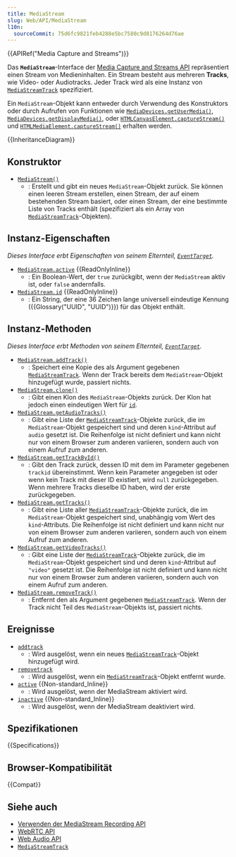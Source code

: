 ```yaml
---
title: MediaStream
slug: Web/API/MediaStream
l10n:
  sourceCommit: 75d6fc9821feb4288e5bc7580c9d8176264d76ae
---
```


{{APIRef("Media Capture and Streams")}}

Das **`MediaStream`**-Interface der [Media Capture and Streams API](/de/docs/Web/API/Media_Capture_and_Streams_API) repräsentiert einen Stream von Medieninhalten. Ein Stream besteht aus mehreren **Tracks**, wie Video- oder Audiotracks. Jeder Track wird als eine Instanz von [`MediaStreamTrack`](/de/docs/Web/API/MediaStreamTrack) spezifiziert.

Ein `MediaStream`-Objekt kann entweder durch Verwendung des Konstruktors oder durch Aufrufen von Funktionen wie [`MediaDevices.getUserMedia()`](/de/docs/Web/API/MediaDevices/getUserMedia), [`MediaDevices.getDisplayMedia()`](/de/docs/Web/API/MediaDevices/getDisplayMedia), oder [`HTMLCanvasElement.captureStream()`](/de/docs/Web/API/HTMLCanvasElement/captureStream) und [`HTMLMediaElement.captureStream()`](/de/docs/Web/API/HTMLMediaElement/captureStream) erhalten werden.

{{InheritanceDiagram}}

## Konstruktor

- [`MediaStream()`](/de/docs/Web/API/MediaStream/MediaStream)
  - : Erstellt und gibt ein neues `MediaStream`-Objekt zurück. Sie können einen leeren Stream erstellen, einen Stream, der auf einem bestehenden Stream basiert, oder einen Stream, der eine bestimmte Liste von Tracks enthält (spezifiziert als ein Array von [`MediaStreamTrack`](/de/docs/Web/API/MediaStreamTrack)-Objekten).

## Instanz-Eigenschaften

_Dieses Interface erbt Eigenschaften von seinem Elternteil, [`EventTarget`](/de/docs/Web/API/EventTarget)._

- [`MediaStream.active`](/de/docs/Web/API/MediaStream/active) {{ReadOnlyInline}}
  - : Ein Boolean-Wert, der `true` zurückgibt, wenn der `MediaStream` aktiv ist, oder `false` andernfalls.
- [`MediaStream.id`](/de/docs/Web/API/MediaStream/id) {{ReadOnlyInline}}
  - : Ein String, der eine 36 Zeichen lange universell eindeutige Kennung ({{Glossary("UUID", "UUID")}}) für das Objekt enthält.

## Instanz-Methoden

_Dieses Interface erbt Methoden von seinem Elternteil, [`EventTarget`](/de/docs/Web/API/EventTarget)._

- [`MediaStream.addTrack()`](/de/docs/Web/API/MediaStream/addTrack)
  - : Speichert eine Kopie des als Argument gegebenen [`MediaStreamTrack`](/de/docs/Web/API/MediaStreamTrack). Wenn der Track bereits dem `MediaStream`-Objekt hinzugefügt wurde, passiert nichts.
- [`MediaStream.clone()`](/de/docs/Web/API/MediaStream/clone)
  - : Gibt einen Klon des `MediaStream`-Objekts zurück. Der Klon hat jedoch einen eindeutigen Wert für [`id`](/de/docs/Web/API/MediaStream/id).
- [`MediaStream.getAudioTracks()`](/de/docs/Web/API/MediaStream/getAudioTracks)
  - : Gibt eine Liste der [`MediaStreamTrack`](/de/docs/Web/API/MediaStreamTrack)-Objekte zurück, die im `MediaStream`-Objekt gespeichert sind und deren `kind`-Attribut auf `audio` gesetzt ist. Die Reihenfolge ist nicht definiert und kann nicht nur von einem Browser zum anderen variieren, sondern auch von einem Aufruf zum anderen.
- [`MediaStream.getTrackById()`](/de/docs/Web/API/MediaStream/getTrackById)
  - : Gibt den Track zurück, dessen ID mit dem im Parameter gegebenen `trackid` übereinstimmt. Wenn kein Parameter angegeben ist oder wenn kein Track mit dieser ID existiert, wird `null` zurückgegeben. Wenn mehrere Tracks dieselbe ID haben, wird der erste zurückgegeben.
- [`MediaStream.getTracks()`](/de/docs/Web/API/MediaStream/getTracks)
  - : Gibt eine Liste aller [`MediaStreamTrack`](/de/docs/Web/API/MediaStreamTrack)-Objekte zurück, die im `MediaStream`-Objekt gespeichert sind, unabhängig vom Wert des `kind`-Attributs. Die Reihenfolge ist nicht definiert und kann nicht nur von einem Browser zum anderen variieren, sondern auch von einem Aufruf zum anderen.
- [`MediaStream.getVideoTracks()`](/de/docs/Web/API/MediaStream/getVideoTracks)
  - : Gibt eine Liste der [`MediaStreamTrack`](/de/docs/Web/API/MediaStreamTrack)-Objekte zurück, die im `MediaStream`-Objekt gespeichert sind und deren `kind`-Attribut auf `"video"` gesetzt ist. Die Reihenfolge ist nicht definiert und kann nicht nur von einem Browser zum anderen variieren, sondern auch von einem Aufruf zum anderen.
- [`MediaStream.removeTrack()`](/de/docs/Web/API/MediaStream/removeTrack)
  - : Entfernt den als Argument gegebenen [`MediaStreamTrack`](/de/docs/Web/API/MediaStreamTrack). Wenn der Track nicht Teil des `MediaStream`-Objekts ist, passiert nichts.

## Ereignisse

- [`addtrack`](/de/docs/Web/API/MediaStream/addtrack_event)
  - : Wird ausgelöst, wenn ein neues [`MediaStreamTrack`](/de/docs/Web/API/MediaStreamTrack)-Objekt hinzugefügt wird.
- [`removetrack`](/de/docs/Web/API/MediaStream/removetrack_event)
  - : Wird ausgelöst, wenn ein [`MediaStreamTrack`](/de/docs/Web/API/MediaStreamTrack)-Objekt entfernt wurde.
- [`active`](/de/docs/Web/API/MediaStream/active_event) {{Non-standard_Inline}}
  - : Wird ausgelöst, wenn der MediaStream aktiviert wird.
- [`inactive`](/de/docs/Web/API/MediaStream/inactive_event) {{Non-standard_Inline}}
  - : Wird ausgelöst, wenn der MediaStream deaktiviert wird.

## Spezifikationen

{{Specifications}}

## Browser-Kompatibilität

{{Compat}}

## Siehe auch

- [Verwenden der MediaStream Recording API](/de/docs/Web/API/MediaStream_Recording_API/Using_the_MediaStream_Recording_API)
- [WebRTC API](/de/docs/Web/API/WebRTC_API)
- [Web Audio API](/de/docs/Web/API/Web_Audio_API)
- [`MediaStreamTrack`](/de/docs/Web/API/MediaStreamTrack)
